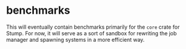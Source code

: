 # benchmarks

This will eventually contain benchmarks primarily for the `core` crate for Stump. For now, it will serve as a sort of sandbox for rewriting the job manager and spawning systems in a more efficient way.
